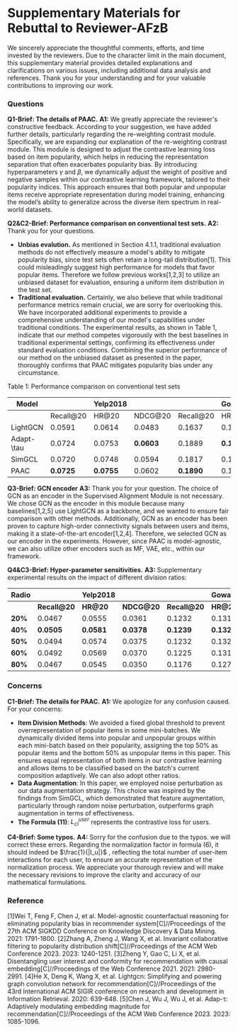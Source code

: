 # Supplementary Materials for Rebuttal to Reviewer-AFzB
We sincerely appreciate the thoughtful comments, efforts, and time invested by the reviewers. Due to the character limit in the main document, this supplementary material provides detailed explanations and clarifications on various issues, including additional data analysis and references. Thank you for your understanding and for your valuable contributions to improving our work.

### Questions

**Q1-Brief: The details of PAAC.**
**A1:**  We greatly appreciate the reviewer's constructive feedback. According to your suggestion, we have added further details, particularly regarding the re-weighting contrast module. Specifically, we are expanding our explanation of the re-weighting contrast module. This module is designed to adjust the contrastive learning loss based on item popularity, which helps in reducing the representation separation that often exacerbates popularity bias. By introducing hyperparameters $\gamma$ and $\beta$, we dynamically adjust the weight of positive and negative samples within our contrastive learning framework, tailored to their popularity indices. This approach ensures that both popular and unpopular items receive appropriate representation during model training, enhancing the model’s ability to generalize across the diverse item spectrum in real-world datasets.

**Q2&C2-Brief: Performance comparison on conventional test sets.**
**A2:** Thank you for your questions.

- **Unbias evalution.** As mentioned in Section 4.1.1, traditional evaluation methods do not effectively measure a model's ability to mitigate popularity bias, since test sets often retain a long-tail distribution[1]. This could misleadingly suggest high performance for models that favor popular items. Therefore we follow previous works[1,2,3] to utilize an unbiased dataset for evaluation, ensuring a uniform item distribution in the test set.
- **Traditional evaluation.** Certainly, we also believe that while traditional performance metrics remain crucial, we are sorry for overlooking this. We have incorporated additional experiments to provide a comprehensive understanding of our model's capabilities under traditional conditions. The experimental results, as shown in Table 1, indicate that our method competes vigorously with the best baselines in traditional experimental settings, confirming its effectiveness under standard evaluation conditions. Combining the superior performance of our method on the unbiased dataset as presented in the paper, thoroughly confirms that PAAC mitigates popularity bias under any circumstance.

Table 1: Performance comparison on conventional test sets

| Model      |           | Yelp2018|         |           | Gowalla |         |
|------------|-----------|--------------|---------|-----------|-------------|---------|
|            | Recall@20 | HR@20        | NDCG@20 | Recall@20 | HR@20       | NDCG@20 |
| LightGCN   | 0.0591    | 0.0614       | 0.0483  | 0.1637    | 0.1672      | 0.1381  |
| Adapt-\tau | 0.0724    | 0.0753       | **0.0603**  | 0.1889    | **0.1930**      | 0.1584  |
| SimGCL     | 0.0720    | 0.0748       | 0.0594  | 0.1817    | 0.1858      | 0.1526  |
| PAAC       | **0.0725**    |**0.0755**      | 0.0602  |**0.1890**   | 0.1928      | **0.1585**  |

**Q3-Brief: GCN encoder**
**A3:** Thank you for your question. The choice of GCN as an encoder in the Supervised Alignment Module is not necessary. We chose GCN as the encoder in this module because many baselines[1,2,5] use LightGCN as a backbone, and we wanted to ensure fair comparison with other methods. Additionally, GCN as an encoder has been proven to capture high-order connectivity signals between users and items, making it a state-of-the-art encoder[1,2,4]. Therefore, we selected GCN as our encoder in the experiments. However, since PAAC is model-agnostic, we can also utilize other encoders such as MF, VAE, etc., within our framework.

**Q4&C3-Brief: Hyper-parameter sensitivities.**
**A3:** Supplementary experimental results on the impact of different division ratios:

| Radio         |           | Yelp2018 |         |           | Gowalla |         |
|----------------|-----------|----------|---------|-----------|---------|---------|
|                  | **Recall@20** | **HR@20**   |**NDCG@20** | **Recall@20**| **HR@20**  | **NDCG@20** |
| **20%**            | 0.0467    | 0.0555   | 0.0361  | 0.1232    | 0.1319  | 0.0845  |
| **40%**            | **0.0505**    | **0.0581** | **0.0378**| **0.1239**  | **0.1325**  | **0.0848**  |
| **50%**            | 0.0494    | 0.0574   | 0.0375  | 0.1232    | 0.1321  | **0.0848**  |
| **60%**            | 0.0492    | 0.0569   | 0.0370  |  0.1225   |	0.1314	|0.0843   |
| **80%**            | 0.0467    | 0.0545   | 0.0350  | 0.1176    | 0.1270  | 0.0818  |

### Concerns

**C1-Brief: The details for PAAC.**
**A1:** We apologize for any confusion caused. For your concerns:

- **Item Division Methods**:  We avoided a fixed global threshold to prevent overrepresentation of popular items in some mini-batches.  We dynamically divided items into popular and unpopular groups within each mini-batch based on their popularity, assigning the top 50% as popular items and the bottom 50% as unpopular items in this paper. This ensures equal representation of both items in our contrastive learning and allows items to be classified based on the batch's current composition adaptively. We can also adopt other ratios.
- **Data Augmentation**: In this paper, we employed noise perturbation as our data augmentation strategy. This choice was inspired by the findings from SimGCL, which demonstrated that feature augmentation, particularly through random noise perturbation, outperforms graph augmentation in terms of effectiveness.
- **The  Formula (11)**: $L_{cl}^{user}$ represents the contrastive loss for users.

**C4-Brief: Some typos.**
**A4:** Sorry for the confusion due to the typos. we will correct these errors. Regarding the normalization factor in formula (6), it should indeed be $\frac{1}{|I_u|}$ , reflecting the total number of user-item interactions for each user, to ensure an accurate representation of the normalization process. We appreciate your thorough review and will make the necessary revisions to improve the clarity and accuracy of our mathematical formulations.

### Reference

[1]Wei T, Feng F, Chen J, et al. Model-agnostic counterfactual reasoning for eliminating popularity bias in recommender system[C]//Proceedings of the 27th ACM SIGKDD Conference on Knowledge Discovery & Data Mining. 2021: 1791-1800.
[2]Zhang A, Zheng J, Wang X, et al. Invariant collaborative filtering to popularity distribution shift[C]//Proceedings of the ACM Web Conference 2023. 2023: 1240-1251.
[3]Zheng Y, Gao C, Li X, et al. Disentangling user interest and conformity for recommendation with causal embedding[C]//Proceedings of the Web Conference 2021. 2021: 2980-2991.
[4]He X, Deng K, Wang X, et al. Lightgcn: Simplifying and powering graph convolution network for recommendation[C]//Proceedings of the 43rd International ACM SIGIR conference on research and development in Information Retrieval. 2020: 639-648.
[5]Chen J, Wu J, Wu J, et al. Adap-τ: Adaptively modulating embedding magnitude for recommendation[C]//Proceedings of the ACM Web Conference 2023. 2023: 1085-1096.
